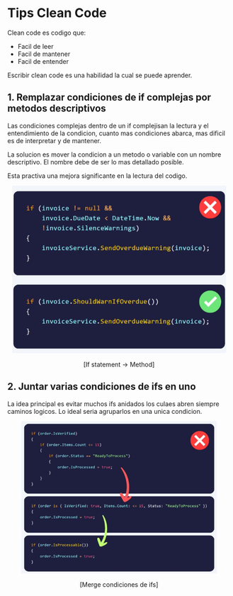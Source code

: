# Tips Clean Code

Clean code es codigo que:

- Facil de leer
- Facil de mantener
- Facil de entender

Escribir clean code es una habilidad la cual se puede aprender.

## 1. Remplazar condiciones de if complejas por metodos descriptivos

Las condiciones complejas dentro de un if complejisan la lectura y el entendimiento de la condicion, cuanto mas condiciones abarca, mas dificil es de interpretar y de mantener.

La solucion es mover la condicion a un metodo o variable con un nombre descriptivo. El nombre debe de ser lo mas detallado posible.

Esta practiva una mejora significante en la lectura del codigo.

<p align="center">
<img src="./images/image.png">
</p>

<p align="center">
[If statement -> Method]
</p>

## 2. Juntar varias condiciones de ifs en uno

La idea principal es evitar muchos ifs anidados los culaes abren siempre caminos logicos. Lo ideal seria agruparlos en una unica condicion.

<p align="center">
<img src="./images/image-2.png">
</p>

<p align="center">
[Merge condiciones de ifs]
</p>
